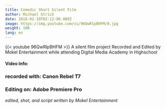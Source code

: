 ```yaml
---
title: Comedic Short Silent Film
author: Michael Strick
date: 2018-02-18T02:12:00.000Z
image: https://img.youtube.com/vi/96QwRlpBHFM/0.jpg
weight: 100
lang: en
---
```

{{< youtube 96QwRlpBHFM  >}}
A silent film project Recorded and Edited by Mokel Entertainment while attending Digital Media Academy in Highschool

#### Video Info:
### recorded with: Canon Rebel T7
### Editing on: Adobe Premiere Pro

*edited, shot, and script written by Mokel Entertainment*
